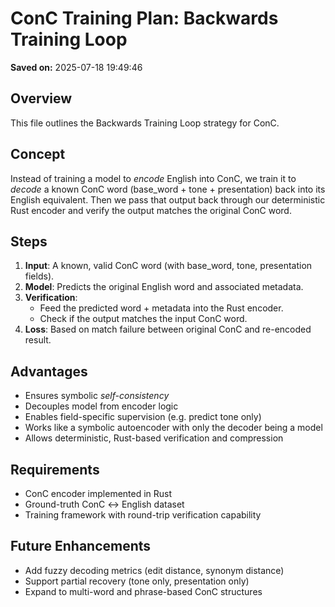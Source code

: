 # ConC Training Plan: Backwards Training Loop

**Saved on:** 2025-07-18 19:49:46

## Overview

This file outlines the Backwards Training Loop strategy for ConC.

## Concept

Instead of training a model to *encode* English into ConC, we train it to *decode* a known ConC word (base_word + tone + presentation) back into its English equivalent. Then we pass that output back through our deterministic Rust encoder and verify the output matches the original ConC word.

## Steps

1. **Input**: A known, valid ConC word (with base_word, tone, presentation fields).
2. **Model**: Predicts the original English word and associated metadata.
3. **Verification**:
    - Feed the predicted word + metadata into the Rust encoder.
    - Check if the output matches the input ConC word.
4. **Loss**: Based on match failure between original ConC and re-encoded result.

## Advantages

- Ensures symbolic *self-consistency*
- Decouples model from encoder logic
- Enables field-specific supervision (e.g. predict tone only)
- Works like a symbolic autoencoder with only the decoder being a model
- Allows deterministic, Rust-based verification and compression

## Requirements

- ConC encoder implemented in Rust
- Ground-truth ConC ↔ English dataset
- Training framework with round-trip verification capability

## Future Enhancements

- Add fuzzy decoding metrics (edit distance, synonym distance)
- Support partial recovery (tone only, presentation only)
- Expand to multi-word and phrase-based ConC structures
